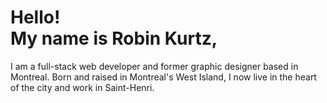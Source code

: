 
# Hello!<br/>My name is Robin Kurtz,

I am a full-stack web developer and former graphic designer based in Montreal. Born and raised in Montreal's West Island, I now live in the heart of the city and work in Saint-Henri.